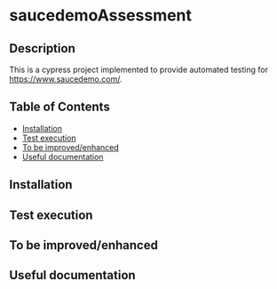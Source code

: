 # saucedemoAssessment

## Description

This is a cypress project implemented to provide automated testing for https://www.saucedemo.com/. 

## Table of Contents 

- [Installation](#installation)
- [Test execution](#testexecution)
- [To be improved/enhanced](#tobeimproved/enhanced)
- [Useful documentation](#usefuldocumentation)

## Installation

## Test execution

## To be improved/enhanced

## Useful documentation
